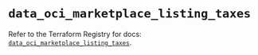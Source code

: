 # `data_oci_marketplace_listing_taxes`

Refer to the Terraform Registry for docs: [`data_oci_marketplace_listing_taxes`](https://registry.terraform.io/providers/oracle/oci/6.18.0/docs/data-sources/marketplace_listing_taxes).
